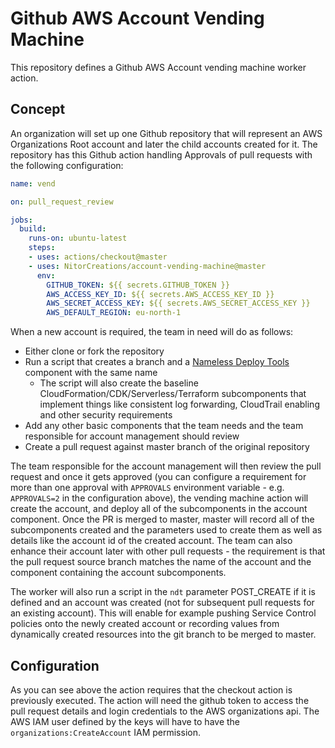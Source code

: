 # Github AWS Account Vending Machine

This repository defines a Github AWS Account vending machine worker action.

## Concept

An organization will set up one Github repository that will represent an AWS
Organizations Root account and later the child accounts created for it. The
repository has this Github action handling Approvals of pull requests with
the following configuration:

```yaml
name: vend

on: pull_request_review

jobs:
  build:
    runs-on: ubuntu-latest
    steps:
    - uses: actions/checkout@master
    - uses: NitorCreations/account-vending-machine@master
      env:
        GITHUB_TOKEN: ${{ secrets.GITHUB_TOKEN }}
        AWS_ACCESS_KEY_ID: ${{ secrets.AWS_ACCESS_KEY_ID }}
        AWS_SECRET_ACCESS_KEY: ${{ secrets.AWS_SECRET_ACCESS_KEY }}
        AWS_DEFAULT_REGION: eu-north-1
```

When a new account is required, the team in need will do as follows:
* Either clone or fork the repository
* Run a script that creates a branch and a [Nameless Deploy Tools](https://github.com/NitorCreations/nameless-deploy-tools)
  component with the same name
   * The script will also create the baseline CloudFormation/CDK/Serverless/Terraform subcomponents
     that implement things like consistent log forwarding, CloudTrail enabling and other security
     requirements
* Add any other basic components that the team needs and the team responsible for account management
  should review
* Create a pull request against master branch of the original repository

The team responsible for the account management will then review the pull request and once it gets
approved (you can configure a requirement for more than one approval with `APPROVALS` environment
variable - e.g. `APPROVALS=2` in the configuration above), the vending machine action will create
the account, and deploy all of the subcomponents in the account component. Once the PR is merged
to master, master will record all of the subcomponents created and the parameters used to create
them as well as details like the account id of the created account. The team can also enhance their
account later with other pull requests - the requirement is that the pull request source branch
matches the name of the account and the component containing the account subcomponents.

The worker will also run a script in the `ndt` parameter POST_CREATE if it is defined and an account
was created (not for subsequent pull requests for an existing account). This will enable for example
pushing Service Control policies onto the newly created account or recording values from dynamically
created resources into the git branch to be merged to master.

## Configuration

As you can see above the action requires that the checkout action is previously executed. The action
will need the github token to access the pull request details and login credentials to the AWS
organizations api. The AWS IAM user defined by the keys will have to have the `organizations:CreateAccount`
IAM permission.
